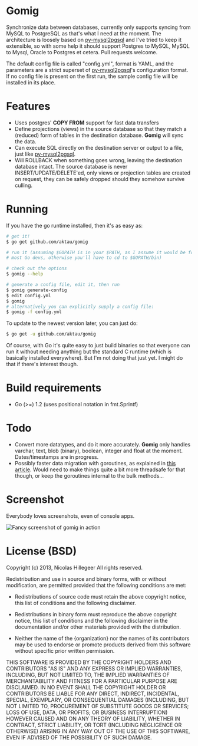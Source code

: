 Gomig
=====

Synchronize data between databases, currently only supports syncing from
MySQL to PostgreSQL as that's what I need at the moment. The
architecture is loosely based on
[py-mysql2pgsql](https://github.com/philipsoutham/py-mysql2pgsql/) and
I've tried to keep it extensible, so with some help it should support
Postgres to MySQL, MySQL to Mysql, Oracle to Postgres et cetera.  Pull
requests welcome.

The default config file is called "config.yml", format is YAML,
and the parameters are a strict superset of
[py-mysql2pgsql](https://github.com/philipsoutham/py-mysql2pgsql/)'s
configuration format. If no config file is present on the first run, the
sample config file will be installed in its place.

Features
========
- Uses postgres' **COPY FROM** support for fast data transfers
- Define projections (views) in the source database so that they match a
  (reduced) form of tables in the destination database. **Gomig** will
  sync the data.
- Can execute SQL directly on the destination server or output to a
  file, just like
  [py-mysql2pgsql](https://github.com/philipsoutham/py-mysql2pgsql/).
- Will ROLLBACK when something goes wrong, leaving the destination
  database intact. The source database is never INSERT/UPDATE/DELETE'ed,
  only views or projection tables are created on request, they can be
  safely dropped should they somehow survive culling.

Running
=======
If you have the go runtime installed, then it's as easy as:

```bash
# get it!
$ go get github.com/aktau/gomig

# run it (assuming $GOPATH is in your $PATH, as I assume it would be for
# most Go devs, otherwise you'll have to cd to $GOPATH/bin)

# check out the options
$ gomig --help

# generate a config file, edit it, then run
$ gomig generate-config
$ edit config.yml
$ gomig
# alternatively you can explicitly supply a config file:
$ gomig -f config.yml
```

To update to the newest version later, you can just do:

```bash
$ go get -u github.com/aktau/gomig
```

Of course, with Go it's quite easy to just build binaries so that
everyone can run it without needing anything but the standard C runtime
(which is basically installed everywhere). But I'm not doing that just
yet. I might do that if there's interest though.

Build requirements
==================
- Go (>=) 1.2 (uses positional notation in fmt.Sprintf)

Todo
====
- Convert more datatypes, and do it more accurately. **Gomig** only
  handles varchar, text, blob (binary), boolean, integer and float at
  the moment. Dates/timestamps are in progress.
- Possibly faster data migration with goroutines, as explained in [this
  article](http://www.acloudtree.com/how-to-shove-data-into-postgres-using-goroutinesgophers-and-golang/).
  Would need to make things quite a bit more threadsafe for that though,
  or keep the goroutines internal to the bulk methods...

Screenshot
==========

Everybody loves screenshots, even of console apps.

![Fancy screenshot of gomig in action](http://aktau.github.io/gomig/images/screen-0.4.0-1.png)

License (BSD)
======================

Copyright (c) 2013, Nicolas Hillegeer
All rights reserved.

Redistribution and use in source and binary forms, with or without modification,
are permitted provided that the following conditions are met:

* Redistributions of source code must retain the above copyright notice, this
  list of conditions and the following disclaimer.

* Redistributions in binary form must reproduce the above copyright notice, this
  list of conditions and the following disclaimer in the documentation and/or
  other materials provided with the distribution.

* Neither the name of the {organization} nor the names of its
  contributors may be used to endorse or promote products derived from
  this software without specific prior written permission.

THIS SOFTWARE IS PROVIDED BY THE COPYRIGHT HOLDERS AND CONTRIBUTORS "AS IS" AND
ANY EXPRESS OR IMPLIED WARRANTIES, INCLUDING, BUT NOT LIMITED TO, THE IMPLIED
WARRANTIES OF MERCHANTABILITY AND FITNESS FOR A PARTICULAR PURPOSE ARE
DISCLAIMED. IN NO EVENT SHALL THE COPYRIGHT HOLDER OR CONTRIBUTORS BE LIABLE FOR
ANY DIRECT, INDIRECT, INCIDENTAL, SPECIAL, EXEMPLARY, OR CONSEQUENTIAL DAMAGES
(INCLUDING, BUT NOT LIMITED TO, PROCUREMENT OF SUBSTITUTE GOODS OR SERVICES;
LOSS OF USE, DATA, OR PROFITS; OR BUSINESS INTERRUPTION) HOWEVER CAUSED AND ON
ANY THEORY OF LIABILITY, WHETHER IN CONTRACT, STRICT LIABILITY, OR TORT
(INCLUDING NEGLIGENCE OR OTHERWISE) ARISING IN ANY WAY OUT OF THE USE OF THIS
SOFTWARE, EVEN IF ADVISED OF THE POSSIBILITY OF SUCH DAMAGE.
